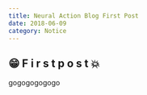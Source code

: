 ```yaml
---
title: Neural Action Blog First Post
date: 2018-06-09
category: Notice
---
```



## 😁 F i r s t p o s t 💥

gogogogogogo